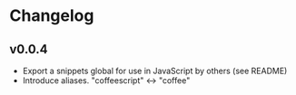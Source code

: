 # Changelog

## v0.0.4

* Export a snippets global for use in JavaScript by others (see README)
* Introduce aliases.  "coffeescript" <-> "coffee"
